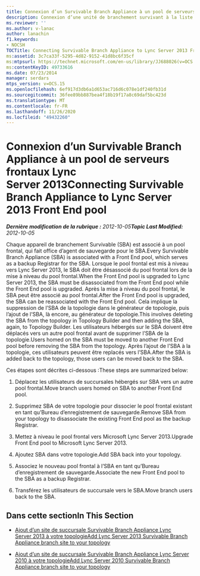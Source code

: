 ```yaml
---
title: Connexion d’un Survivable Branch Appliance à un pool de serveurs frontaux Lync Server 2013
description: Connexion d’une unité de branchement survivant à la liste frontale Lync Server 2013.
ms.reviewer: ''
ms.author: v-lanac
author: lanachin
f1.keywords:
- NOCSH
TOCTitle: Connecting Survivable Branch Appliance to Lync Server 2013 Front End pool
ms:assetid: 3c7ca33f-5295-4d82-9152-41d8bc6f35cf
ms:mtpsurl: https://technet.microsoft.com/en-us/library/JJ688026(v=OCS.15)
ms:contentKeyID: 49733616
ms.date: 07/23/2014
manager: serdars
mtps_version: v=OCS.15
ms.openlocfilehash: 6ef917d3db6a1d653ac716d6c078e1df240fb31d
ms.sourcegitcommit: 36fee89bb887bea4f18b19f17a8c69daf5bc423d
ms.translationtype: MT
ms.contentlocale: fr-FR
ms.lasthandoff: 11/26/2020
ms.locfileid: "49432260"
---
```

# <a name="connecting-survivable-branch-appliance-to-lync-server-2013-front-end-pool"></a><span data-ttu-id="556d1-103">Connexion d’un Survivable Branch Appliance à un pool de serveurs frontaux Lync Server 2013</span><span class="sxs-lookup"><span data-stu-id="556d1-103">Connecting Survivable Branch Appliance to Lync Server 2013 Front End pool</span></span>

<div data-xmlns="http://www.w3.org/1999/xhtml">

<div class="topic" data-xmlns="http://www.w3.org/1999/xhtml" data-msxsl="urn:schemas-microsoft-com:xslt" data-cs="https://msdn.microsoft.com/">

<div data-asp="https://msdn2.microsoft.com/asp">



</div>

<div id="mainSection">

<div id="mainBody"><span data-ttu-id="556d1-104">

<span> </span></span><span class="sxs-lookup"><span data-stu-id="556d1-104">

<span> </span></span></span>

<span data-ttu-id="556d1-105">_**Dernière modification de la rubrique :** 2012-10-05_</span><span class="sxs-lookup"><span data-stu-id="556d1-105">_**Topic Last Modified:** 2012-10-05_</span></span>

<span data-ttu-id="556d1-106">Chaque appareil de branchement Survivable (SBA) est associé à un pool frontal, qui fait office d’agent de sauvegarde pour le SBA.</span><span class="sxs-lookup"><span data-stu-id="556d1-106">Every Survivable Branch Appliance (SBA) is associated with a Front End pool, which serves as a backup Registrar for the SBA.</span></span> <span data-ttu-id="556d1-107">Lorsque le pool frontal est mis à niveau vers Lync Server 2013, le SBA doit être désassocié du pool frontal lors de la mise à niveau du pool frontal.</span><span class="sxs-lookup"><span data-stu-id="556d1-107">When the Front End pool is upgraded to Lync Server 2013, the SBA must be disassociated from the Front End pool while the Front End pool is upgraded.</span></span> <span data-ttu-id="556d1-108">Après la mise à niveau du pool frontal, le SBA peut être associé au pool frontal.</span><span class="sxs-lookup"><span data-stu-id="556d1-108">After the Front End pool is upgraded, the SBA can be reassociated with the Front End pool.</span></span> <span data-ttu-id="556d1-109">Cela implique la suppression de l’SBA de la topologie dans le générateur de topologie, puis l’ajout de l’SBA, là encore, au générateur de topologie.</span><span class="sxs-lookup"><span data-stu-id="556d1-109">This involves deleting the SBA from the topology in Topology Builder and then adding the SBA, again, to Topology Builder.</span></span> <span data-ttu-id="556d1-110">Les utilisateurs hébergés sur le SBA doivent être déplacés vers un autre pool frontal avant de supprimer l’SBA de la topologie.</span><span class="sxs-lookup"><span data-stu-id="556d1-110">Users homed on the SBA must be moved to another Front End pool before removing the SBA from the topology.</span></span> <span data-ttu-id="556d1-111">Après l’ajout de l’SBA à la topologie, ces utilisateurs peuvent être replacés vers l’SBA.</span><span class="sxs-lookup"><span data-stu-id="556d1-111">After the SBA is added back to the topology, those users can be moved back to the SBA.</span></span>

<span data-ttu-id="556d1-112">Ces étapes sont décrites ci-dessous :</span><span class="sxs-lookup"><span data-stu-id="556d1-112">These steps are summarized below:</span></span>

1.  <span data-ttu-id="556d1-113">Déplacez les utilisateurs de succursales hébergés sur SBA vers un autre pool frontal.</span><span class="sxs-lookup"><span data-stu-id="556d1-113">Move branch users homed on SBA to another Front End pool.</span></span>

2.  <span data-ttu-id="556d1-114">Supprimez SBA de votre topologie pour dissocier le pool frontal existant en tant qu’Bureau d’enregistrement de sauvegarde.</span><span class="sxs-lookup"><span data-stu-id="556d1-114">Remove SBA from your topology to disassociate the existing Front End pool as the backup Registrar.</span></span>

3.  <span data-ttu-id="556d1-115">Mettez à niveau le pool frontal vers Microsoft Lync Server 2013.</span><span class="sxs-lookup"><span data-stu-id="556d1-115">Upgrade Front End pool to Microsoft Lync Server 2013.</span></span>

4.  <span data-ttu-id="556d1-116">Ajoutez SBA dans votre topologie.</span><span class="sxs-lookup"><span data-stu-id="556d1-116">Add SBA back into your topology.</span></span>

5.  <span data-ttu-id="556d1-117">Associez le nouveau pool frontal à l’SBA en tant qu’Bureau d’enregistrement de sauvegarde.</span><span class="sxs-lookup"><span data-stu-id="556d1-117">Associate the new Front End pool to the SBA as a backup Registrar.</span></span>

6.  <span data-ttu-id="556d1-118">Transférez les utilisateurs de succursale vers le SBA.</span><span class="sxs-lookup"><span data-stu-id="556d1-118">Move branch users back to the SBA.</span></span>

<div>

## <a name="in-this-section"></a><span data-ttu-id="556d1-119">Dans cette section</span><span class="sxs-lookup"><span data-stu-id="556d1-119">In This Section</span></span>

  - [<span data-ttu-id="556d1-120">Ajout d’un site de succursale Survivable Branch Appliance Lync Server 2013 à votre topologie</span><span class="sxs-lookup"><span data-stu-id="556d1-120">Add Lync Server 2013 Survivable Branch Appliance branch site to your topology</span></span>](lync-server-2013-add-lync-server-2013-survivable-branch-appliance-branch-site-to-your-topology.md)

  - [<span data-ttu-id="556d1-121">Ajout d’un site de succursale Survivable Branch Appliance Lync Server 2010 à votre topologie</span><span class="sxs-lookup"><span data-stu-id="556d1-121">Add Lync Server 2010 Survivable Branch Appliance branch site to your topology</span></span>](lync-server-2013-add-lync-server-2010-survivable-branch-appliance-branch-site-to-your-topology.md)

<span data-ttu-id="556d1-122"></div>

</div>

<span> </span>

</div>

</div>

</span><span class="sxs-lookup"><span data-stu-id="556d1-122"></div>

</div>

<span> </span>

</div>

</div>

</span></span></div>


